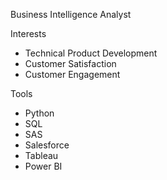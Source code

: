 Business Intelligence Analyst

Interests
- Technical Product Development
- Customer Satisfaction
- Customer Engagement

Tools
 - Python
 - SQL
 - SAS
 - Salesforce
 - Tableau
 - Power BI


